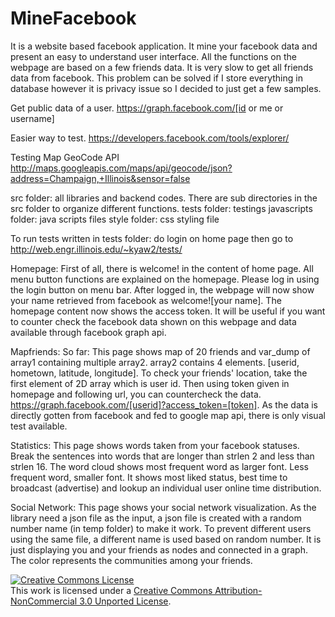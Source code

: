 MineFacebook
============

It is a website based facebook application. It mine your facebook data and present an easy to understand user interface. All the functions on the webpage are based on a few friends data. It is very slow to get all friends data from facebook. This problem can be solved if I store everything in database however it is privacy issue so I decided to just get a few samples.

Get public data of a user.
https://graph.facebook.com/[id or me or username]

Easier way to test.
https://developers.facebook.com/tools/explorer/

Testing Map GeoCode API
http://maps.googleapis.com/maps/api/geocode/json?address=Champaign,+Illinois&sensor=false

src folder: all libraries and backend codes. There are sub directories in the src folder to organize different functions.
tests folder: testings
javascripts folder: java scripts files
style folder: css styling file

To run tests written in tests folder:
do login on home page then
go to http://web.engr.illinois.edu/~kyaw2/tests/

Homepage:
First of all, there is welcome! in the content of home page. All menu button functions are explained on the homepage.
Please log in using the login button on menu bar.
After logged in, the webpage will now show your name retrieved from facebook as welcome![your name].
The homepage content now shows the access token. It will be useful if you want to counter check the facebook data shown on this webpage and data available through facebook graph api.

Mapfriends:
So far: This page shows map of 20 friends and var_dump of array1 containing multiple array2. array2 contains 4 elements. [userid, hometown, latitude, longitude].
To check your friends' location, take the first element of 2D array which is user id. Then using token given in homepage and following url, you can countercheck the data.
https://graph.facebook.com/[userid]?access_token=[token]. As the data is directly gotten from facebook and fed to google map api, there is only visual test available.

Statistics:
This page shows words taken from your facebook statuses. Break the sentences into words that are longer than strlen 2 and less than strlen 16. The word cloud shows most frequent word as larger font. Less frequent word, smaller font. It shows most liked status, best time to broadcast (advertise) and lookup an individual user online time distribution.

Social Network:
This page shows your social network visualization. As the library need a json file as the input, a json file is created with a random number name (in temp folder) to make it work. To prevent different users using the same file, a different name is used based on random number. It is just displaying you and your friends as nodes and connected in a graph. The color represents the communities among your friends.

<a rel="license" href="http://creativecommons.org/licenses/by-nc/3.0/deed.en_US"><img alt="Creative Commons License" style="border-width:0" src="http://i.creativecommons.org/l/by-nc/3.0/88x31.png" /></a><br />This work is licensed under a <a rel="license" href="http://creativecommons.org/licenses/by-nc/3.0/deed.en_US">Creative Commons Attribution-NonCommercial 3.0 Unported License</a>.
